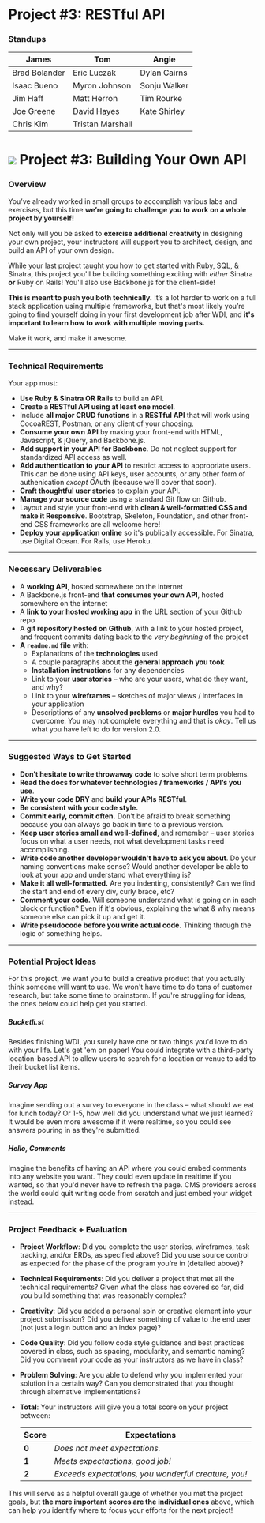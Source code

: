 # Project #3: RESTful API


### Standups

| James  	| Tom  	| Angie  	|
|---	|---	|---	|
| Brad Bolander  	|  Eric Luczak 	|  Dylan Cairns 	|
| Isaac Bueno  	|  Myron Johnson 	|  Sonju Walker 	|
| Jim Haff  	|  Matt Herron 	|  Tim Rourke 	|
| Joe Greene  	|  David Hayes 	|  Kate Shirley 	|
| Chris Kim  	|  Tristan Marshall 	|   	|

# ![](https://ga-dash.s3.amazonaws.com/production/assets/logo-9f88ae6c9c3871690e33280fcf557f33.png) Project #3: Building Your Own API

### Overview

You’ve already worked in small groups to accomplish various labs and exercises, but this time **we’re going to challenge you to work on a whole project by yourself!**

Not only will you be asked to **exercise additional creativity** in designing your own project, your instructors will support you to architect, design, and build an API of your own design.

While your last project taught you how to get started with Ruby, SQL, & Sinatra, this project you'll be building something exciting with *either* Sinatra **or** Ruby on Rails! You'll also use Backbone.js for the client-side!

**This is meant to push you both technically.** It’s a lot harder to work on a full stack application using multiple frameworks, but that's most likely you’re going to find yourself doing in your first development job after WDI, and **it's important to learn how to work with multiple moving parts.**

Make it work, and make it awesome.

---

### Technical Requirements

Your app must:

* **Use Ruby & Sinatra OR Rails** to build an API.
* **Create a RESTful API using at least one model**.
* Include **all major CRUD functions** in a **RESTful API** that will work using CocoaREST, Postman, or any client of your choosing.
* **Consume your own API** by making your front-end with HTML, Javascript, & jQuery, and Backbone.js.
* **Add support in your API for Backbone**. Do not neglect support for standardized API access as well.
* **Add authentication to your API** to restrict access to appropriate users. This can be done using API keys, user accounts, or any other form of authenication *except* OAuth (because we'll cover that soon).
* **Craft thoughtful user stories** to explain your API.
* **Manage your source code** using a standard Git flow on Github.
* Layout and style your front-end with **clean & well-formatted CSS and make it Responsive**. Bootstrap, Skeleton, Foundation, and other front-end CSS frameworks are all welcome here!
* **Deploy your application online** so it's publically accessible. For Sinatra, use Digital Ocean. For Rails, use Heroku.


---

### Necessary Deliverables

* A **working API**, hosted somewhere on the internet
* A Backbone.js front-end **that consumes your own API**, hosted somewhere on the internet
* A **link to your hosted working app** in the URL section of your Github repo
* A **git repository hosted on Github**, with a link to your hosted project, and frequent commits dating back to the _very beginning_ of the project
* **A ``readme.md`` file** with:
    * Explanations of the **technologies** used
    * A couple paragraphs about the **general approach you took**
    * **Installation instructions** for any dependencies
    * Link to your **user stories** – who are your users, what do they want, and why?
    * Link to your **wireframes** – sketches of major views / interfaces in your application
    * Descriptions of any **unsolved problems** or **major hurdles** you had to overcome. You may not complete everything and that is *okay*. Tell us what you have left to do for version 2.0.


---

### Suggested Ways to Get Started

* **Don’t hesitate to write throwaway code** to solve short term problems.
* **Read the docs for whatever technologies / frameworks / API’s you use**.
* **Write your code DRY** and **build your APIs RESTful**.
* **Be consistent with your code style.**
* **Commit early, commit often.** Don’t be afraid to break something because you can always go back in time to a previous version.
* **Keep user stories small and well-defined**, and remember – user stories focus on what a user needs, not what development tasks need accomplishing.
* **Write code another developer wouldn't have to ask you about**. Do your naming conventions make sense? Would another developer be able to look at your app and understand what everything is?
* **Make it all well-formatted.** Are you indenting, consistently? Can we find the start and end of every div, curly brace, etc?
* **Comment your code.** Will someone understand what is going on in each block or function? Even if it's obvious, explaining the what & why means someone else can pick it up and get it.
* **Write pseudocode before you write actual code.** Thinking through the logic of something helps.


---

### Potential Project Ideas

For this project, we want you to build a creative product that you actually think someone will want to use. We won't have time to do tons of customer research, but take some time to brainstorm. If you're struggling for ideas, the ones below could help get you started.

##### Bucketli.st
Besides finishing WDI, you surely have one or two things you'd love to do with your life. Let's get 'em on paper! You could integrate with a third-party location-based API to allow users to search for a location or venue to add to their bucket list items.

##### Survey App
Imagine sending out a survey to everyone in the class – what should we eat for lunch today? Or 1-5, how well did you understand what we just learned? It would be even more awesome if it were realtime, so you could see answers pouring in as they're submitted.

##### Hello, Comments
Imagine the benefits of having an API where you could embed comments into any website you want. They could even update in realtime if you wanted, so that you'd never have to refresh the page. CMS providers across the world could quit writing code from scratch and just embed your widget instead.

---

### Project Feedback + Evaluation

* __Project Workflow__: Did you complete the user stories, wireframes, task tracking, and/or ERDs, as specified above? Did you use source control as expected for the phase of the program you’re in (detailed above)?

* __Technical Requirements__: Did you deliver a project that met all the technical requirements? Given what the class has covered so far, did you build something that was reasonably complex?

* __Creativity__: Did you added a personal spin or creative element into your project submission? Did you deliver something of value to the end user (not just a login button and an index page)?

* __Code Quality__: Did you follow code style guidance and best practices covered in class, such as spacing, modularity, and semantic naming? Did you comment your code as your instructors as we have in class?

* __Problem Solving__: Are you able to defend why you implemented your solution in a certain way? Can you demonstrated that you thought through alternative implementations?

* __Total__: Your instructors will give you a total score on your project between:

    Score | Expectations
    ----- | ------------
    **0** | _Does not meet expectations._
    **1** | _Meets expectactions, good job!_
    **2** | _Exceeds expectations, you wonderful creature, you!_

 This will serve as a helpful overall gauge of whether you met the project goals, but __the more important scores are the individual ones__ above, which can help you identify where to focus your efforts for the next project!
